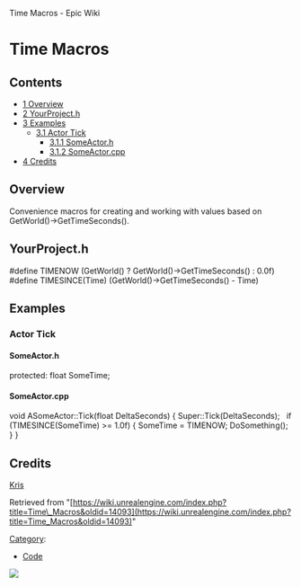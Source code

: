 Time Macros - Epic Wiki                    

Time Macros
===========

Contents
--------

*   [1 Overview](#Overview)
*   [2 YourProject.h](#YourProject.h)
*   [3 Examples](#Examples)
    *   [3.1 Actor Tick](#Actor_Tick)
        *   [3.1.1 SomeActor.h](#SomeActor.h)
        *   [3.1.2 SomeActor.cpp](#SomeActor.cpp)
*   [4 Credits](#Credits)

Overview
--------

Convenience macros for creating and working with values based on GetWorld()->GetTimeSeconds().

YourProject.h
-------------

#define TIMENOW            (GetWorld() ? GetWorld()->GetTimeSeconds() : 0.0f)
#define TIMESINCE(Time)    (GetWorld()->GetTimeSeconds() - Time)

Examples
--------

### Actor Tick

#### SomeActor.h

protected:
    float SomeTime;

#### SomeActor.cpp

void ASomeActor::Tick(float DeltaSeconds)
{
    Super::Tick(DeltaSeconds);
 
    if (TIMESINCE(SomeTime) \>= 1.0f)
    {
        SomeTime \= TIMENOW;
        DoSomething();
    }
}

Credits
-------

[Kris](/User:Kris "User:Kris")

Retrieved from "[https://wiki.unrealengine.com/index.php?title=Time\_Macros&oldid=14093](https://wiki.unrealengine.com/index.php?title=Time_Macros&oldid=14093)"

[Category](/Special:Categories "Special:Categories"):

*   [Code](/Category:Code "Category:Code")

  ![](https://tracking.unrealengine.com/track.png)